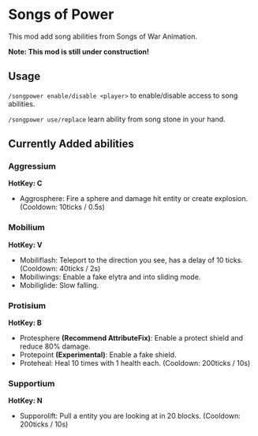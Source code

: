 # Songs of Power

This mod add song abilities from Songs of War Animation.

**Note: This mod is still under construction!**

## Usage

`/songpower enable/disable <player>` to enable/disable access to song abilities.

`/songpower use/replace` learn ability from song stone in your hand.

## Currently Added abilities

### Aggressium

**HotKey: C**

- Aggrosphere: Fire a sphere and damage hit entity or create explosion. (Cooldown: 10ticks / 0.5s)

### Mobilium

**HotKey: V**

- Mobiliflash: Teleport to the direction you see, has a delay of 10 ticks. (Cooldown: 40ticks / 2s)
- Mobiliwings: Enable a fake elytra and into sliding mode.
- Mobiliglide: Slow falling.

### Protisium

**HotKey: B**

- Protesphere **(Recommend AttributeFix)**: Enable a protect shield and reduce 80% damage.
- Protepoint **(Experimental)**: Enable a fake shield.
- Proteheal: Heal 10 times with 1 health each. (Cooldown: 200ticks / 10s)

### Supportium

**HotKey: N**

- Supporolift: Pull a entity you are looking at in 20 blocks. (Cooldown: 200ticks / 10s)